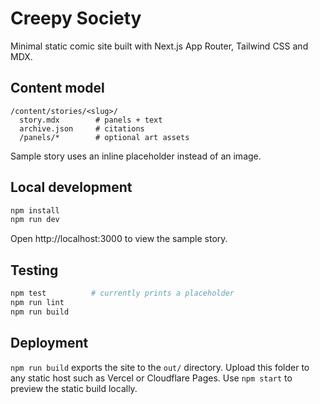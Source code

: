 # Creepy Society

Minimal static comic site built with Next.js App Router, Tailwind CSS and MDX.

## Content model

```
/content/stories/<slug>/
  story.mdx        # panels + text
  archive.json     # citations
  /panels/*        # optional art assets
```

Sample story uses an inline placeholder instead of an image.

## Local development

```bash
npm install
npm run dev
```

Open http://localhost:3000 to view the sample story.

## Testing

```bash
npm test          # currently prints a placeholder
npm run lint
npm run build
```

## Deployment

`npm run build` exports the site to the `out/` directory.
Upload this folder to any static host such as Vercel or Cloudflare Pages.
Use `npm start` to preview the static build locally.
